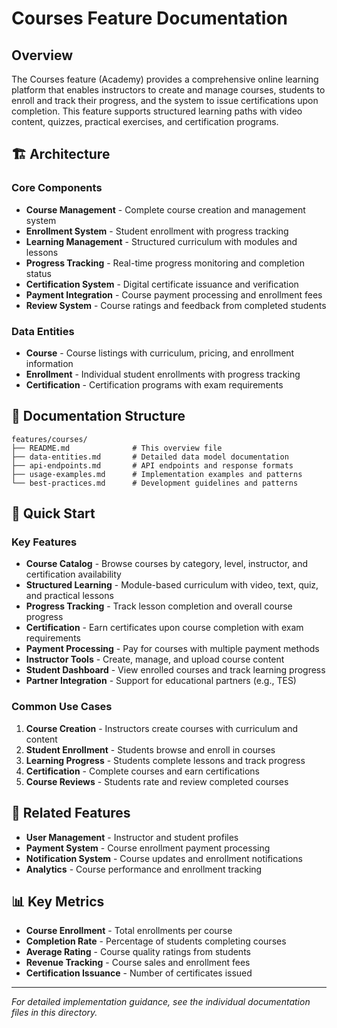 # Courses Feature Documentation

## Overview

The Courses feature (Academy) provides a comprehensive online learning platform that enables instructors to create and manage courses, students to enroll and track their progress, and the system to issue certifications upon completion. This feature supports structured learning paths with video content, quizzes, practical exercises, and certification programs.

## 🏗️ Architecture

### Core Components

- **Course Management** - Complete course creation and management system
- **Enrollment System** - Student enrollment with progress tracking
- **Learning Management** - Structured curriculum with modules and lessons
- **Progress Tracking** - Real-time progress monitoring and completion status
- **Certification System** - Digital certificate issuance and verification
- **Payment Integration** - Course payment processing and enrollment fees
- **Review System** - Course ratings and feedback from completed students

### Data Entities

- **Course** - Course listings with curriculum, pricing, and enrollment information
- **Enrollment** - Individual student enrollments with progress tracking
- **Certification** - Certification programs with exam requirements

## 📁 Documentation Structure

```
features/courses/
├── README.md              # This overview file
├── data-entities.md       # Detailed data model documentation
├── api-endpoints.md       # API endpoints and response formats
├── usage-examples.md      # Implementation examples and patterns
└── best-practices.md      # Development guidelines and patterns
```

## 🚀 Quick Start

### Key Features

- **Course Catalog** - Browse courses by category, level, instructor, and certification availability
- **Structured Learning** - Module-based curriculum with video, text, quiz, and practical lessons
- **Progress Tracking** - Track lesson completion and overall course progress
- **Certification** - Earn certificates upon course completion with exam requirements
- **Payment Processing** - Pay for courses with multiple payment methods
- **Instructor Tools** - Create, manage, and upload course content
- **Student Dashboard** - View enrolled courses and track learning progress
- **Partner Integration** - Support for educational partners (e.g., TES)

### Common Use Cases

1. **Course Creation** - Instructors create courses with curriculum and content
2. **Student Enrollment** - Students browse and enroll in courses
3. **Learning Progress** - Students complete lessons and track progress
4. **Certification** - Complete courses and earn certifications
5. **Course Reviews** - Students rate and review completed courses

## 🔗 Related Features

- **User Management** - Instructor and student profiles
- **Payment System** - Course enrollment payment processing
- **Notification System** - Course updates and enrollment notifications
- **Analytics** - Course performance and enrollment tracking

## 📊 Key Metrics

- **Course Enrollment** - Total enrollments per course
- **Completion Rate** - Percentage of students completing courses
- **Average Rating** - Course quality ratings from students
- **Revenue Tracking** - Course sales and enrollment fees
- **Certification Issuance** - Number of certificates issued

---

*For detailed implementation guidance, see the individual documentation files in this directory.*
